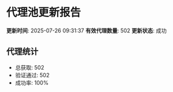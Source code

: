 # 代理池更新报告

**更新时间**: 2025-07-26 09:31:37
**有效代理数量**: 502
**更新状态**:  成功

## 代理统计
- 总获取: 502
- 验证通过: 502
- 成功率: 100%
